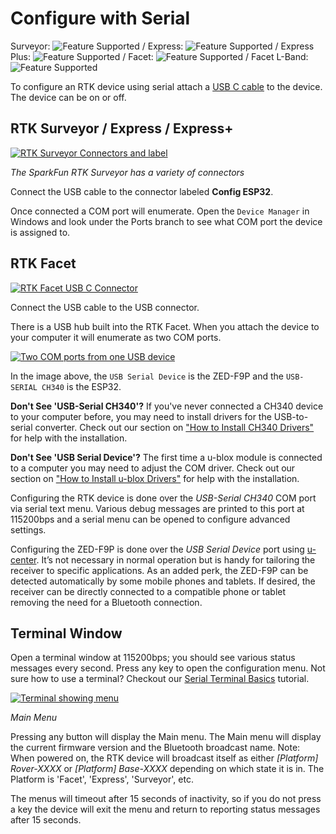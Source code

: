 # Configure with Serial

Surveyor: ![Feature Supported](https://raw.githubusercontent.com/sparkfun/SparkFun_RTK_Firmware/main/docs/img/GreenDot.png) / Express: ![Feature Supported](https://raw.githubusercontent.com/sparkfun/SparkFun_RTK_Firmware/main/docs/img/GreenDot.png) / Express Plus: ![Feature Supported](https://raw.githubusercontent.com/sparkfun/SparkFun_RTK_Firmware/main/docs/img/GreenDot.png) / Facet: ![Feature Supported](https://raw.githubusercontent.com/sparkfun/SparkFun_RTK_Firmware/main/docs/img/GreenDot.png) / Facet L-Band: ![Feature Supported](https://raw.githubusercontent.com/sparkfun/SparkFun_RTK_Firmware/main/docs/img/GreenDot.png)

To configure an RTK device using serial attach a [USB C cable](https://www.sparkfun.com/products/15425) to the device. The device can be on or off.

## RTK Surveyor / Express / Express+

[![RTK Surveyor Connectors and label](https://cdn.sparkfun.com/assets/learn_tutorials/1/4/6/3/SparkFun_RTK_Surveyor_-_Connectors1.jpg)](https://cdn.sparkfun.com/assets/learn_tutorials/1/4/6/3/SparkFun_RTK_Surveyor_-_Connectors1.jpg)

*The SparkFun RTK Surveyor has a variety of connectors*

Connect the USB cable to the connector labeled **Config ESP32**.

Once connected a COM port will enumerate. Open the `Device Manager` in Windows and look under the Ports branch to see what COM port the device is assigned to.

## RTK Facet

[![RTK Facet USB C Connector](https://cdn.sparkfun.com/r/600-600/assets/learn_tutorials/2/1/8/8/SparkFun_RTK_Facet_-_Ports_-_USB.jpg)](https://cdn.sparkfun.com/assets/learn_tutorials/2/1/8/8/SparkFun_RTK_Facet_-_Ports_-_USB.jpg)

Connect the USB cable to the USB connector.

There is a USB hub built into the RTK Facet. When you attach the device to your computer it will enumerate as two COM ports.

[![Two COM ports from one USB device](https://cdn.sparkfun.com/assets/learn_tutorials/2/1/8/8/SparkFun_RTK_Facet_-_Multiple_COM_Ports.jpg)](https://cdn.sparkfun.com/assets/learn_tutorials/2/1/8/8/SparkFun_RTK_Facet_-_Multiple_COM_Ports.jpg)

In the image above, the `USB Serial Device` is the ZED-F9P and the `USB-SERIAL CH340` is the ESP32.

**Don't See 'USB-Serial CH340'?** If you've never connected a CH340 device to your computer before, you may need to install drivers for the USB-to-serial converter. Check out our section on <a href="https://learn.sparkfun.com/tutorials/sparkfun-serial-basic-ch340c-hookup-guide#drivers-if-you-need-them">"How to Install CH340 Drivers"</a> for help with the installation.

**Don't See 'USB Serial Device'?** The first time a u-blox module is connected to a computer you may need to adjust the COM driver. Check out our section on <a href="https://learn.sparkfun.com/tutorials/getting-started-with-u-center-for-u-blox#install-drivers">"How to Install u-blox Drivers"</a> for help with the installation.

Configuring the RTK device is done over the *USB-Serial CH340* COM port via serial text menu. Various debug messages are printed to this port at 115200bps and a serial menu can be opened to configure advanced settings. 

Configuring the ZED-F9P is done over the *USB Serial Device* port using [u-center](https://learn.sparkfun.com/tutorials/getting-started-with-u-center-for-u-blox/all). It’s not necessary in normal operation but is handy for tailoring the receiver to specific applications. As an added perk, the ZED-F9P can be detected automatically by some mobile phones and tablets. If desired, the receiver can be directly connected to a compatible phone or tablet removing the need for a Bluetooth connection.

## Terminal Window

Open a terminal window at 115200bps; you should see various status messages every second. Press any key to open the configuration menu. Not sure how to use a terminal? Checkout our [Serial Terminal Basics](https://learn.sparkfun.com/tutorials/terminal-basics) tutorial.

[![Terminal showing menu](https://cdn.sparkfun.com/assets/learn_tutorials/2/1/8/8/SparkFun_RTK_ExpressPlus_MainMenu.jpg)](https://cdn.sparkfun.com/assets/learn_tutorials/2/1/8/8/SparkFun_RTK_ExpressPlus_MainMenu.jpg)

*Main Menu*

Pressing any button will display the Main menu. The Main menu will display the current firmware version and the Bluetooth broadcast name. Note: When powered on, the RTK device will broadcast itself as either *[Platform] Rover-XXXX* or *[Platform] Base-XXXX* depending on which state it is in. The Platform is 'Facet', 'Express', 'Surveyor', etc.

The menus will timeout after 15 seconds of inactivity, so if you do not press a key the device will exit the menu and return to reporting status messages after 15 seconds.